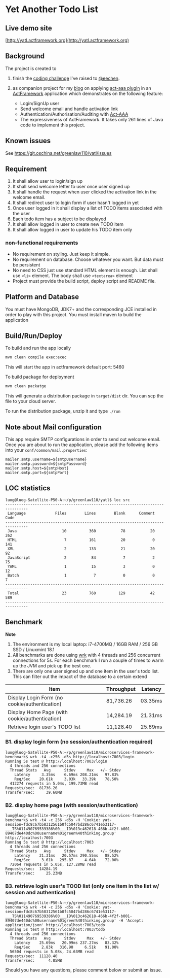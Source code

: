 # Yet Another Todo List

## Live demo site

[http://yatl.actframework.org](http://yatl.actframework.org)

## Background

The project is created to 

1. finish the [coding challenge](https://www.oschina.net/question/253880_2236467) I've raised to [@eechen](https://my.oschina.net/eechen).
2. as companion project for my [blog](https://my.oschina.net/greenlaw110/blog/869927) on applying [act-aaa plugin](https://github.com/actframework/act-aaa-plugin) in an [ActFramework](http://actframework.org) application which demonstrates on the following feature:

    * Login/SignUp user
    * Send welcome email and handle activation link
    * Authentication/Authorisation/Auditing with [Act-AAA](https://github.com/actframework/act-aaa-plugin)
    * The expressiveness of ActFramework. It takes only 261 lines of Java code to implement this project.

## Known issues

See https://git.oschina.net/greenlaw110/yatl/issues

## Requirement

1. It shall allow user to login/sign up
2. It shall send welcome letter to user once user signed up
3. It shall handle the request when user clicked the activation link in the welcome email. 
4. It shall redirect user to login form if user hasn't logged in yet
5. Once user logged in it shall display a list of TODO items associated with the user
6. Each todo item has a subject to be displayed
7. It shall allow logged in user to create new TODO item
8. It shall allow logged in user to update his TODO item only
 
### non-functional requirements

* No requirement on styling. Just keep it simple. 
* No requirement on database. Choose whatever you want. But data must be persistent
* No need to CSS just use standard HTML element is enough. List shall use `<li>` element. The body shall use `<textarea>` element
* Project must provide the build script, deploy script and README file.
 
## Platform and Database

You must have MongoDB, JDK7+ and the corresponding JCE installed in order to play with this project. You must install maven to build the application
 
## Build/Run/Deploy

To build and run the app locally

```bash
mvn clean compile exec:exec
```

This will start the app in actframework default port: 5460 

To build package for deployment

```bash
mvn clean packatge
```
 
This will generate a distribution package in `target/dist` dir. You can scp the file to your cloud server.

To run the distribution package, unzip it and type `./run`

## Note about Mail configuration

This app require SMTP configurations in order to send out welcome email. Once you are about to run the application, please add the following items into your `conf/common/mail.properties`:

```
mailer.smtp.username=${smtpUsername}
mailer.smtp.password=${smtpPassword}
mailer.smtp.host=${smtpHost}
mailer.smtp.port=${smtpPort}
```


## LOC statistics

```
luog@luog-Satellite-P50-A:~/p/greenlaw110/yatl$ loc src
--------------------------------------------------------------------------------
 Language             Files        Lines        Blank      Comment         Code
--------------------------------------------------------------------------------
 Java                    10          360           78           20          262
 HTML                     7          161           20            0          141
 XML                      2          133           21           20           92
 JavaScript               2           84            7            2           75
 YAML                     1           15            3            0           12
 Batch                    1            7            0            0            7
--------------------------------------------------------------------------------
 Total                   23          760          129           42          589
--------------------------------------------------------------------------------
```

## Benchmark

**Note** 

1. The environment is my local laptop: i7-4700MQ / 16GB RAM / 256 GB SSD / Linuxmint 18.1
1. All benchmarks are done using [wrk](https://github.com/wg/wrk) with 4 threads and 256 concurrent connections for 5s. For each benchmark I run a couple of times to warm up the JVM and pick up the best one. 
2. There are only one user signed up and one item in the user's todo list. This can filter out the impact of the database to a certain extend

| Item | Throughput | Latency |
| ---- | ---------- | ------- |
| Display Login Form (no cookie/authentication) | 81,736.26 | 03.35ms |
| Display Home Page (with cookie/authentication) | 14,284.19 | 21.31ms |
| Retrieve login user's TODO list | 11,128.40 | 25.69ms |

### B1. display login form (no session/authentication required)

```
luog@luog-Satellite-P50-A:~/p/greenlaw110/microservices-framework-benchmark$ wrk -t4 -c256 -d5s http://localhost:7003/login
Running 5s test @ http://localhost:7003/login
  4 threads and 256 connections
  Thread Stats   Avg      Stdev     Max   +/- Stdev
    Latency     3.35ms    6.69ms 208.21ms   97.83%
    Req/Sec    20.61k     3.03k   33.39k    78.50%
  412274 requests in 5.04s, 199.73MB read
Requests/sec:  81736.26
Transfer/sec:     39.60MB
```

### B2. display home page (with session/authentication)

```
luog@luog-Satellite-P50-A:~/p/greenlaw110/microservices-framework-benchmark$ wrk -t4 -c 256 -d5s -H 'Cookie: yat-session=fdc8c67b58312561b0fc5047bd286c6741e53117-___TS%011490769539386%00___ID%013c462618-466b-4f2f-b001-89407de440dc%00username%01green%40thinking.group' http://localhost:7003
Running 5s test @ http://localhost:7003
  4 threads and 256 connections
  Thread Stats   Avg      Stdev     Max   +/- Stdev
    Latency    21.31ms   20.57ms 290.55ms   88.52%
    Req/Sec     3.61k   295.87     4.64k    72.00%
  72064 requests in 5.05s, 127.28MB read
Requests/sec:  14284.19
Transfer/sec:     25.23MB
```

### B3. retrieve login user's TOOD list (only one item in the list w/ session and authentication)

```
luog@luog-Satellite-P50-A:~/p/greenlaw110/microservices-framework-benchmark$ wrk -t4 -c 256 -d5s -H 'Cookie: yat-session=fdc8c67b58312561b0fc5047bd286c6741e53117-___TS%011490769539386%00___ID%013c462618-466b-4f2f-b001-89407de440dc%00username%01green%40thinking.group' -H 'Accept: application/json' http://localhost:7003/todo
Running 5s test @ http://localhost:7003/todo
  4 threads and 256 connections
  Thread Stats   Avg      Stdev     Max   +/- Stdev
    Latency    25.69ms   20.99ms 237.27ms   83.32%
    Req/Sec     2.83k   316.90     6.51k    91.00%
  56504 requests in 5.08s, 24.63MB read
Requests/sec:  11128.40
Transfer/sec:      4.85MB
```


Should you have any questions, please comment below or submit an issue.